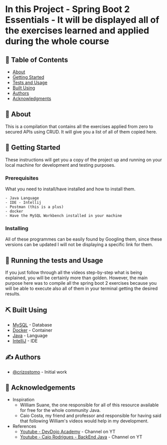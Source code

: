# In this Project - Spring Boot 2 Essentials - It will be displayed all of the exercises learned and applied during the whole course

## 📝 Table of Contents

- [About](#about)
- [Getting Started](#getting_started)
- [Tests and Usage](#usage)
- [Built Using](#built_using)
- [Authors](#authors)
- [Acknowledgments](#acknowledgement)

## 🧐 About <a name = "about"></a>

This is a compilation that contains all the exercises applied from zero to secured APIs using CRUD. It will give you a list of all of them copied here.

## 🏁 Getting Started <a name = "getting_started"></a>

These instructions will get you a copy of the project up and running on your local machine for development and testing purposes.

### Prerequisites

What you need to install/have installed and how to install them.

```
- Java Language
- IDE - Intellij
- Postman (this is a plus)
- docker
- Have the MySQL Workbench installed in your machine
```

### Installing

All of these programmes can be easily found by Googling them, since these versions can be updated I will not be displaying a specific link for them.


## 🔧 Running the tests and Usage <a name = "usage"></a>

If you just follow through all the videos step-by-step what is being explained, you will be certainly more than golden.
However, the main purpose here was to compile all the spring boot 2 exercises
because you will be able to execute also all of them in your terminal 
getting the desired results.


## ⛏️ Built Using <a name = "built_using"></a>

- [MySQL](https://https://www.mysql.com/) - Database
- [Docker](https://www.docker.com/products/docker-desktop/) - Container
- [Java](https://www.oracle.com/java/technologies/java-se-glance.html) - Language
- [IntelliJ](https://www.jetbrains.com/idea/download/#section=windows) - IDE

## ✍️ Authors <a name = "authors"></a>

- [@crizostomo](https://https://github.com/crizostomo) - Initial work

## 🎉 Acknowledgements <a name = "acknowledgement"></a>

- Inspiration
    - William Suane, the one responsible for all of this resource available for free for the whole community Java.
    - Caio Costa, my friend and professor and responsible for having said that following William's videos would help in my development.
- References
    - [Youtube - DevDojo Academy](https://www.youtube.com/playlist?list=PL0Un1HNdB4jHTXBeJ8u3Kaz0NMxuMkmOY) - Channel on YT
    - [Youtube - Caio Rodrigues - BackEnd Java](https://www.youtube.com/c/CaioRodriguesBackEndJava) - Channel on YT
